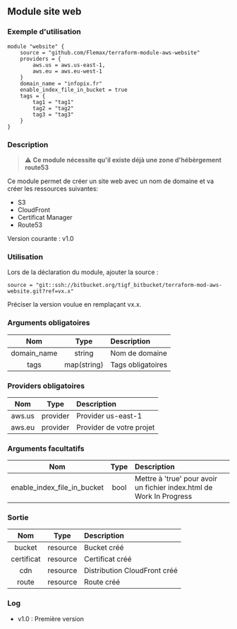 ## Module site web

### Exemple d'utilisation

```
module "website" {
    source = "github.com/Flemax/terraform-module-aws-website"
    providers = {
        aws.us = aws.us-east-1,
        aws.eu = aws.eu-west-1
    }
    domain_name = "infopix.fr"
    enable_index_file_in_bucket = true
    tags = {
        tag1 = "tag1"
        tag2 = "tag2"
        tag3 = "tag3"
    }
}
```

### Description

> :warning: **Ce module nécessite qu'il existe déjà une zone d'hébèrgement route53**

Ce module permet de créer un site web avec un nom de domaine et va créer les ressources suivantes:

- S3
- CloudFront
- Certificat Manager
- Route53

Version courante : v1.0

### Utilisation
Lors de la déclaration du module, ajouter la source : 
````
source = "git::ssh://bitbucket.org/tigf_bitbucket/terraform-mod-aws-website.git?ref=vx.x"
````
Préciser la version voulue en remplaçant vx.x.

### Arguments obligatoires

|Nom|Type|Description|
|:-----:|:-:|:-------------|
|domain_name|string|Nom de domaine|
|tags|map(string)|Tags obligatoires|  

### Providers obligatoires

|Nom|Type|Description|
|:-----:|:-:|:-------------|
|aws.us|provider|Provider us-east-1|
|aws.eu|provider|Provider de votre projet|

### Arguments facultatifs

|Nom|Type|Description|
|:-----:|:-:|:-------------|
|enable_index_file_in_bucket|bool|Mettre à 'true' pour avoir un fichier index.html de Work In Progress|

### Sortie

|Nom|Type|Description|
|:-----:|:-:|:-------------|
|bucket|resource|Bucket créé|
|certificat|resource|Certificat créé|
|cdn|resource|Distribution CloudFront créé|
|route|resource|Route créé|


### Log

- v1.0 : Première version